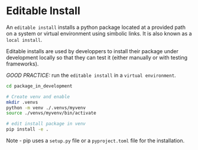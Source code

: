 # Editable Install
An `editable install` installs a python package located at a provided path on a system
or virtual environment using simbolic links. It is also known as a `local install`.

Editable installs are used by developpers to install their package under development
locally so that they can test it (either manually or with testing frameworks).

*GOOD PRACTICE:* run the `editable install` in a `virtual environment`.

``` sh
cd package_in_development

# Create venv and enable
mkdir .venvs
python -m venv ./.venvs/myvenv
source ./venvs/myvenv/bin/activate

# edit install package in venv
pip install -e .
```

Note - pip uses a `setup.py` file or a `pyproject.toml` file for the
installation.


